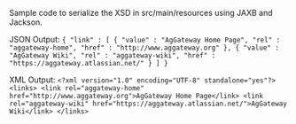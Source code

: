 Sample code to serialize the XSD in src/main/resources using JAXB and Jackson.

JSON Output:
`{
  "link" : [ {
    "value" : "AgGateway Home Page",
    "rel" : "aggateway-home",
    "href" : "http://www.aggateway.org"
  }, {
    "value" : "AgGateway Wiki",
    "rel" : "aggateway-wiki",
    "href" : "https://aggateway.atlassian.net/"
  } ]
}`

XML Output:
`<?xml version="1.0" encoding="UTF-8" standalone="yes"?>
<links>
    <link rel="aggateway-home" href="http://www.aggateway.org">AgGateway Home Page</link>
    <link rel="aggateway-wiki" href="https://aggateway.atlassian.net/">AgGateway Wiki</link>
</links>`

